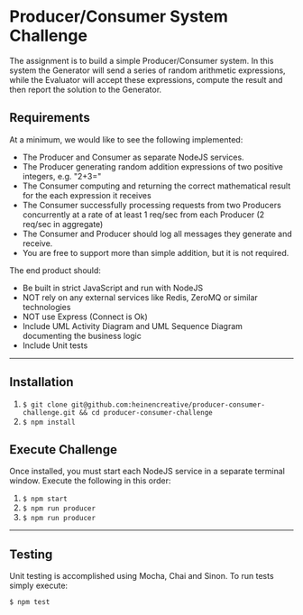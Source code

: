 # Producer/Consumer System Challenge #

The assignment is to build a simple Producer/Consumer system. In this system the Generator will send a series of random arithmetic expressions, while the Evaluator will accept these expressions, compute the result and then report the solution to the Generator.

## Requirements

At a minimum, we would like to see the following implemented:

* The Producer and Consumer as separate NodeJS services.
* The Producer generating random addition expressions of two positive integers, e.g. "2+3="
* The Consumer computing and returning the correct mathematical result for the each expression it receives
* The Consumer successfully processing requests from two Producers concurrently at a rate of at least 1 req/sec from each Producer (2 req/sec in aggregate)
* The Consumer and Producer should log all messages they generate and receive.
* You are free to support more than simple addition, but it is not required.

The end product should:

* Be built in strict JavaScript and run with NodeJS
* NOT rely on any external services like Redis, ZeroMQ or similar technologies
* NOT use Express (Connect is Ok)
* Include UML Activity Diagram and UML Sequence Diagram documenting the business logic
* Include Unit tests

----

## Installation

1. `$ git clone git@github.com:heinencreative/producer-consumer-challenge.git && cd producer-consumer-challenge`
2. `$ npm install`

## Execute Challenge

Once installed, you must start each NodeJS service in a separate terminal window. Execute the following in this order:

1. `$ npm start`
2. `$ npm run producer`
3. `$ npm run producer`

----

## Testing ##

Unit testing is accomplished using Mocha, Chai and Sinon. To run tests simply execute:

`$ npm test`
